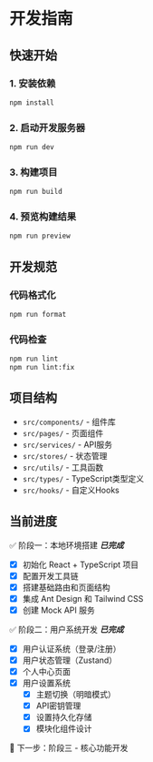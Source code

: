 # 开发指南

## 快速开始

### 1. 安装依赖
```bash
npm install
```

### 2. 启动开发服务器
```bash
npm run dev
```

### 3. 构建项目
```bash
npm run build
```

### 4. 预览构建结果
```bash
npm run preview
```

## 开发规范

### 代码格式化
```bash
npm run format
```

### 代码检查
```bash
npm run lint
npm run lint:fix
```

## 项目结构

- `src/components/` - 组件库
- `src/pages/` - 页面组件
- `src/services/` - API服务
- `src/stores/` - 状态管理
- `src/utils/` - 工具函数
- `src/types/` - TypeScript类型定义
- `src/hooks/` - 自定义Hooks

## 当前进度

✅ 阶段一：本地环境搭建 ***已完成***
- [x] 初始化 React + TypeScript 项目
- [x] 配置开发工具链
- [x] 搭建基础路由和页面结构
- [x] 集成 Ant Design 和 Tailwind CSS
- [x] 创建 Mock API 服务

✅ 阶段二：用户系统开发 ***已完成***
- [x] 用户认证系统（登录/注册）
- [x] 用户状态管理（Zustand）
- [x] 个人中心页面
- [x] 用户设置系统
  - [x] 主题切换（明暗模式）
  - [x] API密钥管理
  - [x] 设置持久化存储
  - [x] 模块化组件设计

🔄 下一步：阶段三 - 核心功能开发
